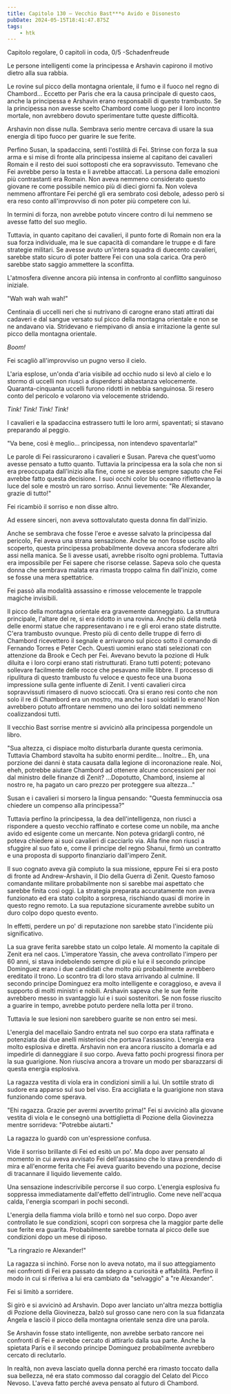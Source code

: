 ```yaml
---
title: Capitolo 130 – Vecchio Bast***o Avido e Disonesto
pubDate: 2024-05-15T18:41:47.875Z
tags:
    - htk
---
```


Capitolo regolare,
0 capitoli in coda, 0/5
-Schadenfreude

Le persone intelligenti come la principessa e Arshavin capirono il motivo dietro alla sua rabbia.

Le rovine sul picco della montagna orientale, il fumo e il fuoco nel regno di Chambord... Eccetto per Paris che era la causa principale di questo caos, anche la principessa e Arshavin erano responsabili di questo trambusto. Se la principessa non avesse scelto Chambord come luogo per il loro incontro mortale, non avrebbero dovuto sperimentare tutte queste difficoltà.

Arshavin non disse nulla. Sembrava serio mentre cercava di usare la sua energia di tipo fuoco per guarire le sue ferite.

Perfino Susan, la spadaccina, sentì l'ostilità di Fei. Strinse con forza la sua arma e si mise di fronte alla principessa insieme al capitano dei cavalieri Romain e il resto dei suoi sottoposti che era sopravvissuto. Temevano che Fei avrebbe perso la testa e li avrebbe attaccati. La persona dalle emozioni più contrastanti era Romain. Non aveva nemmeno considerato questo giovane re come possibile nemico più di dieci giorni fa. Non voleva nemmeno affrontare Fei perché gli era sembrato così debole, adesso però si era reso conto all'improvviso di non poter più competere con lui.

In termini di forza, non avrebbe potuto vincere contro di lui nemmeno se avesse fatto del suo meglio.

Tuttavia, in quanto capitano dei cavalieri, il punto forte di Romain non era la sua forza individuale, ma le sue capacità di comandare le truppe e di fare strategie militari. Se avesse avuto un'intera squadra di duecento cavalieri, sarebbe stato sicuro di poter battere Fei con una sola carica. Ora però sarebbe stato saggio ammettere la sconfitta.

L'atmosfera divenne ancora più intensa in confronto al conflitto sanguinoso iniziale.

"Wah wah wah wah!"

Centinaia di uccelli neri che si nutrivano di carogne erano stati attirati dai cadaveri e dal sangue versato sul picco della montagna orientale e non se ne andavano via. Stridevano e riempivano di ansia e irritazione la gente sul picco della montagna orientale.

<em>Boom!</em>

Fei scagliò all'improvviso un pugno verso il cielo.

L'aria esplose, un'onda d'aria visibile ad occhio nudo si levò al cielo e lo stormo di uccelli non riuscì a disperdersi abbastanza velocemente. Quaranta-cinquanta uccelli furono ridotti in nebbia sanguinosa. Si resero conto del pericolo e volarono via velocemente stridendo.

<em>Tink! Tink! Tink! Tink!</em>

I cavalieri e la spadaccina estrassero tutti le loro armi, spaventati; si stavano preparando al peggio.

"Va bene, così è meglio... principessa, non intendevo spaventarla!"

Le parole di Fei rassicurarono i cavalieri e Susan. Pareva che quest'uomo avesse pensato a tutto quanto. Tuttavia la principessa era la sola che non si era preoccupata dall'inizio alla fine, come se avesse sempre saputo che Fei avrebbe fatto questa decisione. I suoi occhi color blu oceano riflettevano la luce del sole e mostrò un raro sorriso. Annuì lievemente: "Re Alexander, grazie di tutto!"

Fei ricambiò il sorriso e non disse altro.

Ad essere sinceri, non aveva sottovalutato questa donna fin dall'inizio.

Anche se sembrava che fosse l'eroe e avesse salvato la principessa dal pericolo, Fei aveva una strana sensazione. Anche se non fosse uscito allo scoperto, questa principessa probabilmente doveva ancora sfoderare altri assi nella manica. Se li avesse usati, avrebbe risolto ogni problema. Tuttavia era impossibile per Fei sapere che risorse celasse. Sapeva solo che questa donna che sembrava malata era rimasta troppo calma fin dall'inizio, come se fosse una mera spettatrice.

Fei passò alla modalità assassino e rimosse velocemente le trappole magiche invisibili.

Il picco della montagna orientale era gravemente danneggiato. La struttura principale, l'altare del re, si era ridotto in una rovina. Anche più della metà delle enormi statue che rappresentavano i re e gli eroi erano state distrutte. C'era trambusto ovunque. Presto più di cento delle truppe di ferro di Chambord ricevettero il segnale e arrivarono sul picco sotto il comando di Fernando Torres e Peter Cech.
Questi uomini erano stati selezionati con attenzione da Brook e Cech per Fei. Avevano bevuto la pozione di Hulk diluita e i loro corpi erano stati ristrutturati. Erano tutti potenti; potevano sollevare facilmente delle rocce che pesavano mille libbre. Il processo di ripulitura di questo trambusto fu veloce e questo fece una buona impressione sulla gente influente di Zenit.
I venti cavalieri circa sopravvissuti rimasero di nuovo scioccati. Ora si erano resi conto che non solo il re di Chambord era un mostro, ma anche i suoi soldati lo erano! Non avrebbero potuto affrontare nemmeno uno dei loro soldati nemmeno coalizzandosi tutti.

Il vecchio Bast sorrise mentre si avvicinò alla principessa porgendole un libro.

"Sua altezza, ci dispiace molto disturbarla durante questa cerimonia. Tuttavia Chambord stavolta ha subìto enormi perdite... Inoltre... Eh, una porzione dei danni è stata causata dalla legione di incoronazione reale. Noi, eheh, potrebbe aiutare Chambord ad ottenere alcune concessioni per noi dal ministro delle finanze di Zenit? ...Dopotutto, Chambord, insieme al nostro re, ha pagato un caro prezzo per proteggere sua altezza..."

Susan e i cavalieri si morsero la lingua pensando: "Questa femminuccia osa chiedere un compenso alla principessa?"

Tuttavia perfino la principessa, la dea dell'intelligenza, non riuscì a rispondere a questo vecchio raffinato e cortese come un nobile, ma anche avido ed esigente come un mercante. Non poteva gridargli contro, né poteva chiedere ai suoi cavalieri di cacciarlo via. Alla fine non riuscì a sfuggire al suo fato e, come il principe del regno Shanui, firmò un contratto e una proposta di supporto finanziario dall'impero Zenit.

Il suo cognato aveva già compiuto la sua missione, eppure Fei si era posto di fronte ad Andrew-Arshavin, il Dio della Guerra di Zenit. Questo famoso comandante militare probabilmente non si sarebbe mai aspettato che sarebbe finita così oggi. La strategia preparata accuratamente non aveva funzionato ed era stato colpito a sorpresa, rischiando quasi di morire in questo regno remoto. La sua reputazione sicuramente avrebbe subìto un duro colpo dopo questo evento.

In effetti, perdere un po' di reputazione non sarebbe stato l'incidente più significativo.

La sua grave ferita sarebbe stato un colpo letale. Al momento la capitale di Zenit era nel caos. L'imperatore Yassin, che aveva controllato l'impero per 60 anni, si stava indebolendo sempre di più e lui e il secondo principe Dominguez erano i due candidati che molto più probabilmente avrebbero ereditato il trono. Lo scontro tra di loro stava arrivando al culmine. Il secondo principe Dominguez era molto intelligente e coraggioso, e aveva il supporto di molti ministri e nobili. Arshavin sapeva che le sue ferite avrebbero messo in svantaggio lui e i suoi sostenitori. Se non fosse riuscito a guarire in tempo, avrebbe potuto perdere nella lotta per il trono.

Tuttavia le sue lesioni non sarebbero guarite se non entro sei mesi.

L'energia del macellaio Sandro entrata nel suo corpo era stata raffinata e potenziata dai due anelli misteriosi che portava l'assassino. L'energia era molto esplosiva e diretta. Arshavin non era ancora riuscito a domarla e ad impedirle di danneggiare il suo corpo. Aveva fatto pochi progressi finora per la sua guarigione. Non riusciva ancora a trovare un modo per sbarazzarsi di questa energia esplosiva.

La ragazza vestita di viola era in condizioni simili a lui. Un sottile strato di sudore era apparso sul suo bel viso. Era accigliata e la guarigione non stava funzionando come sperava.

"Ehi ragazza. Grazie per avermi avvertito prima!" Fei si avvicinò alla giovane vestita di viola e le consegnò una bottiglietta di Pozione della Giovinezza mentre sorrideva: "Potrebbe aiutarti."

La ragazza lo guardò con un'espressione confusa.

Vide il sorriso brillante di Fei ed esitò un po'. Ma dopo aver pensato al momento in cui aveva avvisato Fei dell'assassino che lo stava prendendo di mira e all'enorme ferita che Fei aveva guarito bevendo una pozione, decise di tracannare il liquido lievemente caldo.

Una sensazione indescrivibile percorse il suo corpo. L'energia esplosiva fu soppressa immediatamente dall'effetto dell'intruglio. Come neve nell'acqua calda, l'energia scomparì in pochi secondi.

L'energia della fiamma viola brillò e tornò nel suo corpo. Dopo aver controllato le sue condizioni, scoprì con sorpresa che la maggior parte delle sue ferite era guarita. Probabilmente sarebbe tornata al picco delle sue condizioni dopo un mese di riposo.

"La ringrazio re Alexander!"

La ragazza si inchinò. Forse non lo aveva notato, ma il suo atteggiamento nei confronti di Fei era passato da sdegno a curiosità e affabilità. Perfino il modo in cui si riferiva a lui era cambiato da "selvaggio" a "re Alexander".

Fei si limitò a sorridere.

Si girò e si avvicinò ad Arshavin. Dopo aver lanciato un'altra mezza bottiglia di Pozione della Giovinezza, balzò sul grosso cane nero con la sua fidanzata Angela e lasciò il picco della montagna orientale senza dire una parola.

Se Arshavin fosse stato intelligente, non avrebbe serbato rancore nei confronti di Fei e avrebbe cercato di attirarlo dalla sua parte. Anche la spietata Paris e il secondo principe Dominguez probabilmente avrebbero cercato di reclutarlo.

In realtà, non aveva lasciato quella donna perché era rimasto toccato dalla sua bellezza, né era stato commosso dal coraggio del Celato del Picco Nevoso. L'aveva fatto perché aveva pensato al futuro di Chambord.



